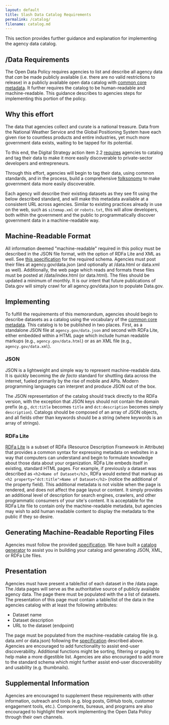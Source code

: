 ```yaml
---
layout: default
title: Slash Data Catalog Requirements
permalink: /catalog/
filename: catalog.md
---
```


This section provides further guidance and explanation for implementing the agency data catalog.    

/Data Requirements
------------------

The Open Data Policy requires agencies to list and describe all agency data that *can* be made publicly available (i.e. there are no valid restrictions to release) in a publicly available open data catalog with [common core metadata](/schema/).  It further requires the catalog to be human-readable and machine-readable.  This guidance describes to agencies steps for implementing this portion of the policy. 

Why this effort
---------------

The data that agencies collect and curate is a national treasure. Data from the National Weather Service and the Global Positioning System have each given rise to countless products and entire industries, yet much more government data exists, waiting to be tapped for its potential. 

To this end, the Digital Strategy action item 2.2 [requires](http://www.whitehouse.gov/sites/default/files/omb/egov/digital-government/digital-government.html#existing-data) agencies to catalog and tag their data to make it more easily discoverable to private-sector developers and entrepreneurs.

Through this effort, agencies will begin to tag their data, using common standards, and in the process, build a comprehensive [folksonomy](http://en.wikipedia.org/wiki/Folksonomy) to make government data more easily discoverable. 

Each agency will describe their existing datasets as they see fit using the below described standard, and will make this metadata available at a consistent URL across agencies. Similar to existing practices already in use on the web, such as `sitemap.xml` or `robots.txt`, this will allow developers, both within the government and the public to programmatically discover government data in a machine-readable way.

Machine-Readable Format
-----------------------

All information deemed "machine-readable" required in this policy must be described in the JSON file format, with the option of RDFa Lite and XML as well.  See [this specification](/schema/) for the required schema.  Agencies must post their files at agency.gov/data.json (and optionally at /data.html or data.xml as well).  Additionally, the web page which reads and formats these files must be posted at /data/index.html (or data.html).  The files should be updated a minimum of monthly.  It is our intent that future publications of Data.gov will simply crawl for all agency.gov/data.json to populate Data.gov.

Implementing
------------

To fulfill the requirements of this memorandum, agencies should begin to describe datasets as a catalog using the vocabulary of the [common core metadata](/schema/). This catalog is to be published in two places. First, as a standalone JSON file at `agency.gov/data.json` and second with RDFa Lite, either embedded within a HTML page which include human readable markups (e.g., `agency.gov/data.html`) or as an XML file (e.g., `agency.gov/data.xml`). 

### JSON

JSON is a lightweight and simple way to represent machine-readable data. It is quickly becoming the *de facto* standard for shuttling data across the internet, fueled primarily by the rise of mobile and APIs. Modern programming languages can interpret and produce JSON out of the box. 

The JSON representation of the catalog should track directly to the RDFa version, with the exception that JSON keys should not contain the domain prefix (e.g., `dct:title` becomes `title` and `dct:description` becomes simply `description`). Catalogs should be composed of an array of JSON objects, and all fields other than keywords should be a string (where keywords is an array of strings).

### RDFa Lite

[RDFa Lite](http://www.w3.org/TR/rdfa-lite/) is a subset of RDFa (Resource Description Framework in Attribute) that provides a common syntax for expressing metadata on websites in a way that computers can understand and begin to formulate knowledge about those data about your organization. RDFa Lite embeds itself in existing, standard HTML pages. For example, if previously a dataset was described as `<h2>Name of Dataset</h2>`, RDFa would extend that markup as  `<h2 property="dct:title">Name of Dataset</h2>` (notice the additional of the property field). This additional metadata is not visible when the page is rendered, and does not affect the page layout or content. It simply provides an additional level of description for search engines, crawlers, and other programmatic consumers of your site's content.  It is acceptable for the RDFa Lite file to contain only the machine-readable metadata, but agencies may wish to add human readable content to display the metadata to the public if they so desire.


Generating Machine-Readable Reporting Files
-------------------------------------------

Agencies must follow the provided [specification](/schema/).  We have built a [catalog generator](http://project-open-data.github.com/catalog-generator/) to assist you in building your catalog and generating JSON, XML, or RDFa Lite files.  

Presentation
------------

Agencies must have present a table/list of each dataset in the /data page.  The /data pages will serve as the authoritative source of publicly available agency data. The page there must be populated with the a list of datasets.  The presentation of this page must contain a table/list of the data in the agencies catalog with at least the following attributes:

* Dataset name
* Dataset description
* URL to the dataset (endpoint)

The page must be populated from the machine-readable catalog file (e.g. data.xml or data.json) following the [specification](/schema/) described above.  Agencies are encouraged to add functionality to assist end-user discoverability.  Additional functions might be sorting, filtering or paging to help make a more digestible list.  Agencies are also encouraged to add more to the standard schema which might further assist end-user discoverability and usability (e.g. thumbnails).

Supplemental Information
------------------------

Agencies are encouraged to supplement these requirements with other information, outreach and tools (e.g. blog posts, GitHub tools, customer engagement tools, etc.).  Components, bureaus, and programs are also encouraged to highlight their work implementing the Open Data Policy through their own channels.
